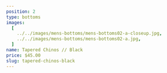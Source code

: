 ```yaml
---
position: 2
type: bottoms
images:
  [
    ../../images/mens-bottoms/mens-bottoms02-a-closeup.jpg,
    ../../images/mens-bottoms/mens-bottoms02-a.jpg,
  ]
name: Tapered Chinos // Black
price: $45.00
slug: tapered-chinos-black
---
```

